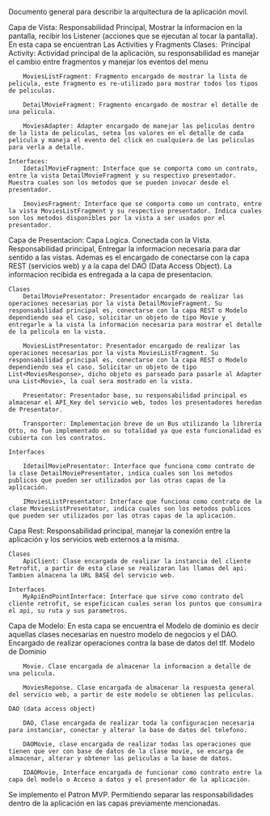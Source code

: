 Documento general para describir la arquitectura de la aplicación movil.

Capa de Vista: Responsabilidad Principal, Mostrar la informacion en la pantalla, recibir los Listener (acciones que se ejecutan al tocar la pantalla). En esta capa se encuentran Las Activities y Fragments
	Clases: 		Principal Activity: Actividad principal de la aplicación, su responsabilidad es manejar el cambio entre fragmentos y manejar los eventos del menu 

		MoviesListFragment: Fragmento encargado de mostrar la lista de pelicula, este fragmento es re-utilizado para mostrar todos los tipos de peliculas.

		DetailMovieFragment: Fragmento encargado de mostrar el detalle de una pelicula.

		MoviesAdapter: Adapter encargado de manejar las peliculas dentro de la lista de peliculas, setea los valores en el detalle de cada pelicula y maneja el evento del click en cualquiera de las peliculas para verla a detalle.

	Interfaces:
		IdetailMovieFragment: Interface que se comporta como un contrato, entre la vista DetailMovieFragment y su respectivo presentador. Muestra cuales son los metodos que se pueden invocar desde el presentador.

		ImoviesFragment: Interface que se comporta como un contrato, entre la vista MoviesListFragment y su respectivo presentador. Indica cuales son los metodos disponibles por la vista a ser usados por el presentador.


Capa de Presentacion: Capa Logica. Conectada con la Vista.
Responsabilidad principal, Entregar la informacion necesaria para dar sentido a las vistas. Ademas es el encargado de conectarse con la capa REST (servicios web) y a la capa del  DAO (Data Access Object).
La informacion recibida es entregada a la capa de presentacion.

	Clases
		DetailMoviePresentator: Presentador encargado de realizar las operaciones necesarias por la vista DetailMovieFragment. Su responsabilidad principal es, conectarse con la capa REST o Modelo dependiendo sea el caso, solicitar un objeto de tipo Movie y entregarle a la vista la informacion necesaria para mostrar el detalle de la pelicula en la vista.

		MoviesListPresentator: Presentador encargado de realizar las operaciones necesarias por la vista MoviesListFragment. Su responsabilidad principal es, conectarse con la capa REST o Modelo dependiendo sea el caso. Solicitar un objeto de tipo List<MoviesResponse>, dicho objeto es parseado para pasarle al Adapter una List<Movie>, la cual sera mostrado en la vista.

		Presentator: Presentador base, su responsabilidad principal es almacenar el API_Key del servicio web, todos los presentadores heredan de Presentator.

		Transporter: Implementacion breve de un Bus utilizando la librería Otto, no fue implementado en su totalidad ya que esta funcionalidad es cubierta con los contratos.

	Interfaces

		IdetailMoviePresentator: Interface que funciona como contrato de la clase DetailMoviePresentator, indica cuales son los metodos publicos que pueden ser utilizados por las otras capas de la aplicación.

		IMoviesListPresentator: Interface que funciona como contrato de la clase MoviesListPresentator, indica cuales son los metodos publicos que pueden ser utilizados por las otras capas de la aplicación.


Capa Rest: Responsabilidad principal, manejar la conexión entre la aplicación y los servicios web externos a la misma.

	Clases
		ApiClient: Clase encargada de realizar la instancia del cliente Retrofit, a partir de esta clase se realizaran las llamas del api. Tambien almacena la URL BASE del servicio web.

	Interfaces
		MyApiEndPointInterface: Interface que sirve como contrato del cliente retrofit, se espeficican cuales seran los puntos que consumira el api, su ruta y sus parametros.

Capa de Modelo: En esta capa se encuentra el Modelo de dominio es decir aquellas clases necesarias en nuestro modelo de negocios y el DAO. Encargado de realizar operaciones contra la base de datos del tlf.
	Modelo de Dominio
		
		Movie. Clase encargada de almacenar la informacion a detalle de una pelicula.
		
		MoviesReponse. Clase encargada de almacenar la respuesta general del servicio web, a partir de este modelo se obtienen las peliculas.

	DAO (data access object)
	
		DAO, Clase encargada de realizar toda la configuracion necesaria para instanciar, conectar y alterar la base de datos del telefono.

		DAOMovie, clase encargada de realizar todas las operaciones que tienen que ver con base de datos de la clase movie, se encarga de almacenar, alterar y obtener las peliculas a la base de datos.
		
		IDAOMovie, Interface encargada de funcionar como contrato entre la capa del modelo o Acceso a datos y el presentador de la aplicación.

		
Se implemento el Patron MVP.
Permitiendo separar las responsabilidades dentro de la aplicación en las capas previamente mencionadas.
